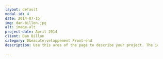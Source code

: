 ```yaml
---
layout: default
modal-id: 4
date: 2014-07-15
img: dan-billon.jpg
alt: image-alt
project-date: April 2014
client: Dan Billon
category: D&eacute;veloppement Front-end
description: Use this area of the page to describe your project. The icon above is part of a free icon set by <a href="https://sellfy.com/p/8Q9P/jV3VZ/">Flat Icons</a>. On their website, you can download their free set with 16 icons, or you can purchase the entire set with 146 icons for only $12!

---
```

